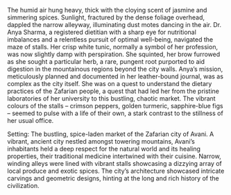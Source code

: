 The humid air hung heavy, thick with the cloying scent of jasmine and simmering spices.  Sunlight, fractured by the dense foliage overhead, dappled the narrow alleyway, illuminating dust motes dancing in the air.  Dr. Anya Sharma,  a registered dietitian with a sharp eye for nutritional imbalances and a relentless pursuit of optimal well-being, navigated the maze of stalls.  Her crisp white tunic, normally a symbol of her profession, was now slightly damp with perspiration.  She squinted, her brow furrowed as she sought a particular herb, a rare, pungent root purported to aid digestion in the mountainous regions beyond the city walls.  Anya’s mission, meticulously planned and documented in her leather-bound journal, was as complex as the city itself.  She was on a quest to understand the dietary practices of the Zafarian people, a quest that had led her from the pristine laboratories of her university to this bustling, chaotic market.  The vibrant colours of the stalls – crimson peppers, golden turmeric, sapphire-blue figs – seemed to pulse with a life of their own, a stark contrast to the stillness of her usual office.

Setting:  The bustling, spice-laden market of the Zafarian city of Avani.  A vibrant, ancient city nestled amongst towering mountains, Avani’s inhabitants held a deep respect for the natural world and its healing properties, their traditional medicine intertwined with their cuisine.  Narrow, winding alleys were lined with vibrant stalls showcasing a dizzying array of local produce and exotic spices.  The city’s architecture showcased intricate carvings and geometric designs, hinting at the long and rich history of the civilization.
